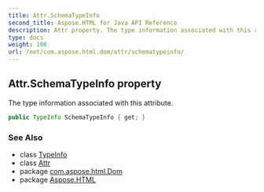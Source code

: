 ```yaml
---
title: Attr.SchemaTypeInfo
second_title: Aspose.HTML for Java API Reference
description: Attr property. The type information associated with this attribute
type: docs
weight: 100
url: /net/com.aspose.html.dom/attr/schematypeinfo/
---
```

## Attr.SchemaTypeInfo property

The type information associated with this attribute.

```java
public TypeInfo SchemaTypeInfo { get; }
```

### See Also

* class [TypeInfo](../../typeinfo/)
* class [Attr](../)
* package [com.aspose.html.Dom](../../attr/)
* package [Aspose.HTML](../../../)

